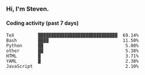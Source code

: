 ### Hi, I'm Steven.

#### Coding activity (past 7 days)
```
TeX         ▓▓▓▓▓▓▓▓▓▓▓▓▓▓▓▓▓▓▓▓▓▓▓▓▓▓▓▓▓▓  69.14%
Bash        ▓▓▓▓                            11.50%
Python      ▓▓                               5.80%
other       ▓▓                               5.38%
HTML        ▓                                3.71%
YAML        ▓                                2.38%
JavaScript                                   2.10%
```
